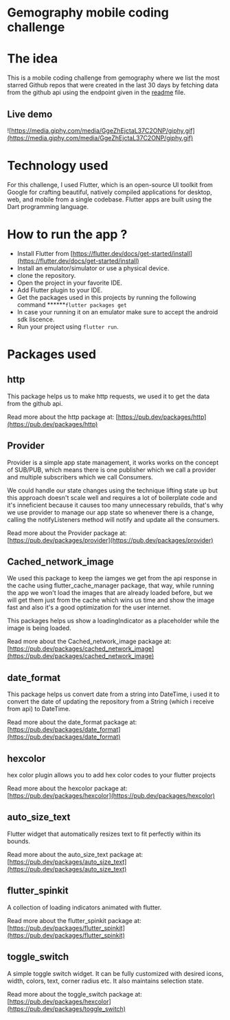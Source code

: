 # Gemography mobile coding challenge

# The idea

This is a mobile coding challenge from gemography where we list the most starred Github repos that were created in the last 30 days by fetching data from the github api using the endpoint given in the [readme](http://readme.md) file.

## Live demo

![https://media.giphy.com/media/GgeZhEjctaL37C2ONP/giphy.gif](https://media.giphy.com/media/GgeZhEjctaL37C2ONP/giphy.gif)

# Technology used

For this challenge, I used Flutter, which is an open-source UI toolkit from Google for crafting beautiful, natively compiled applications for desktop, web, and mobile from a single codebase. Flutter apps are built using the Dart programming language.

# How to run the app ?

- Install Flutter from [https://flutter.dev/docs/get-started/install](https://flutter.dev/docs/get-started/install)
- Install an emulator/simulator or use a physical device.
- clone the repository.
- Open the project in your favorite IDE.
- Add Flutter plugin to your IDE.
- Get the packages used in this projects by running the following command ******`flutter packages get`
- In case your running it on an emulator make sure to accept the android sdk liscence.
- Run your project using `flutter run`.

# Packages used

## http

This package helps us to make http requests, we used it to get the data from the github api.

Read more about the http package at: [https://pub.dev/packages/http](https://pub.dev/packages/http)

## Provider

Provider is a simple app state management, it works works on the concept of SUB/PUB, which means there is one publisher which we call a provider and multiple subscribers which we call Consumers.

We could handle our state changes using the technique lifting state up but this approach doesn't scale well and requires a lot of boilerplate code and it's inneficient because it causes too many unnecessary rebuilds, that's why we use provider to manage our app state so whenever there is a change, calling the notifyListeners method will notify and update all the consumers.

Read more about the Provider package at: [https://pub.dev/packages/provider](https://pub.dev/packages/provider)

## Cached_network_image

We used this package to keep the iamges we get from the api response in the cache using flutter_cache_manager package, that way, while running the app we won't load the images that are already loaded before, but we will get them just from the cache which wins us time and show the image fast and also it's a good optimization for the user internet.

This packages helps us show a loadingIndicator as a placeholder while the image is being loaded.

Read more about the Cached_network_image package at: [https://pub.dev/packages/cached_network_image](https://pub.dev/packages/cached_network_image)

## date_format

This package helps us convert date from a string into DateTime, i used it to convert the date of updating the repository from a String (which i receive from api) to DateTime.

Read more about the date_format package at: [https://pub.dev/packages/date_format](https://pub.dev/packages/date_format)

## hexcolor

hex color plugin allows you to add hex color codes to your flutter projects

Read more about the hexcolor package at: [https://pub.dev/packages/hexcolor](https://pub.dev/packages/hexcolor)

## auto_size_text

Flutter widget that automatically resizes text to fit perfectly within its bounds.

Read more about the auto_size_text package at: [https://pub.dev/packages/auto_size_text](https://pub.dev/packages/auto_size_text)

## flutter_spinkit

A collection of loading indicators animated with flutter.

Read more about the flutter_spinkit package at: [https://pub.dev/packages/flutter_spinkit](https://pub.dev/packages/flutter_spinkit)

## toggle_switch

A simple toggle switch widget. It can be fully customized with desired icons, width, colors, text, corner radius etc. It also maintains selection state.

Read more about the toggle_switch package at: [https://pub.dev/packages/hexcolor](https://pub.dev/packages/toggle_switch)
